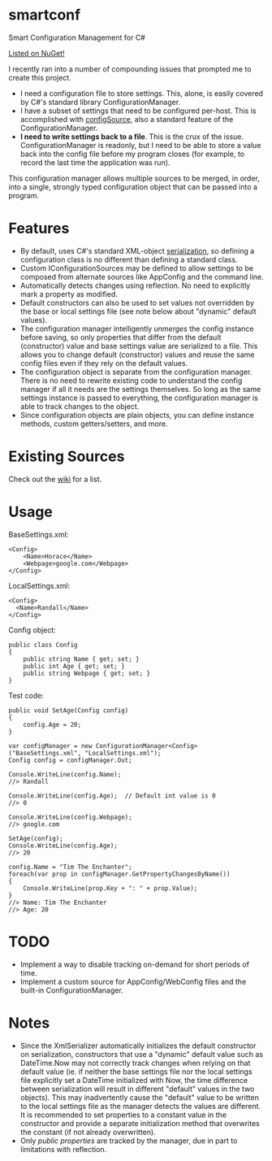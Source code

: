 smartconf
=========

Smart Configuration Management for C#

[Listed on NuGet!](http://nuget.org/packages/SmartConf/)

I recently ran into a number of compounding issues that prompted me to create this project.

* I need a configuration file to store settings. This, alone, is easily covered by
    C#'s standard library ConfigurationManager.
* I have a subset of settings that need to be configured per-host. This is 
    accomplished with [configSource](http://blog.andreloker.de/post/2008/06/Keep-your-config-clean-with-external-config-files.aspx),
    also a standard feature of the ConfigurationManager.
* **I need to write settings back to a file**. This is the crux of the issue. ConfigurationManager
    is readonly, but I need to be able to store a value back into the config file before my program
    closes (for example, to record the last time the application was run).

This configuration manager allows multiple sources to be merged, in order, into a
single, strongly typed configuration object that can be passed into a program.


Features
========

* By default, uses C#'s standard XML-object [serialization](http://msdn.microsoft.com/en-us/library/system.xml.serialization.xmlserializer.aspx),
    so defining a configuration class is no different than defining a standard class.
* Custom IConfigurationSources may be defined to allow settings to be composed from
    alternate sources like AppConfig and the command line.
* Automatically detects changes using reflection. No need to explicitly mark a property as
    modified.
* Default constructors can also be used to set values not overridden by the base or local
    settings file (see note below about "dynamic" default values).
* The configuration manager intelligently *unmerges* the config instance before saving,
    so only properties that differ from the default (constructor) value and base settings
    value are serialized to a file. This allows you to change default (constructor) values
    and reuse the same config files even if they rely on the default values.
* The configuration object is separate from the configuration manager. There is no need to
    rewrite existing code to understand the config manager if all it needs are the settings
    themselves. So long as the same settings instance is passed to everything, the
    configuration manager is able to track changes to the object.
* Since configuration objects are plain objects, you can define instance methods, custom
    getters/setters, and more.

Existing Sources
================
Check out the [wiki](https://github.com/nemec/smartconf/wiki/Existing-Sources) for a list.

Usage
=====

BaseSettings.xml:

    <Config>
        <Name>Horace</Name>
        <Webpage>google.com</Webpage>
    </Config>

LocalSettings.xml:

    <Config>
      <Name>Randall</Name>
    </Config>

Config object:

    public class Config
    {
        public string Name { get; set; }
        public int Age { get; set; }
        public string Webpage { get; set; }
    }

Test code:

    public void SetAge(Config config)
    {
        config.Age = 20;
    }

    var configManager = new ConfigurationManager<Config>("BaseSettings.xml", "LocalSettings.xml");
    Config config = configManager.Out;

    Console.WriteLine(config.Name);
    //> Randall

    Console.WriteLine(config.Age);  // Default int value is 0
    //> 0

    Console.WriteLine(config.Webpage);
    //> google.com

    SetAge(config);
    Console.WriteLine(config.Age);
    //> 20

    config.Name = "Tim The Enchanter";
    foreach(var prop in configManager.GetPropertyChangesByName())
    {
        Console.WriteLine(prop.Key + ": " + prop.Value);
    }
    //> Name: Tim The Enchanter
    //> Age: 20

TODO
====

* Implement a way to disable tracking on-demand for short periods of time.
* Implement a custom source for AppConfig/WebConfig files and the built-in
  ConfigurationManager.

Notes
=====

* Since the XmlSerializer automatically initializes the default constructor on serialization,
    constructors that use a "dynamic" default value such as DateTime.Now may not correctly
    track changes when relying on that default value (ie. if neither the base settings file
    nor the local settings file explicitly set a DateTime initialized with Now, the time
    difference between serialization will result in different "default" values in the two
    objects). This may inadvertently cause the "default" value to be written to the local
    settings file as the manager detects the values are different. It is recommended to set
    properties to a constant value in the constructor and provide a separate initialization
    method that overwrites the constant (if not already overwritten).
* Only *public properties* are tracked by the manager, due in part to limitations with
  reflection.